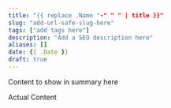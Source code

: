 ```yaml
---
title: "{{ replace .Name "-" " " | title }}"
slug: "add-url-safe-slug-here"
tags: ["add tags here"]
description: "Add a SEO description here"
aliases: []
date: {{ .Date }}
draft: true
---
```

Content to show in summary here
<!--more-->
Actual Content
